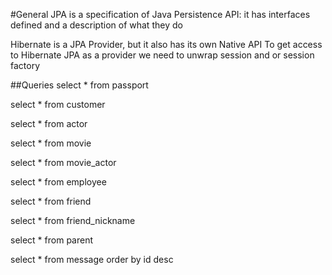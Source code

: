 #General
JPA is a specification of Java Persistence API: it has interfaces defined and a description of what they do

Hibernate is a JPA Provider, but it also has its own Native API
To get access to Hibernate JPA as a provider we need to unwrap session and or session factory

##Queries
select * from passport

select * from customer

select * from actor

select * from movie

select * from movie_actor

select * from employee

select * from friend

select * from friend_nickname

select * from parent

select * from message order by id desc